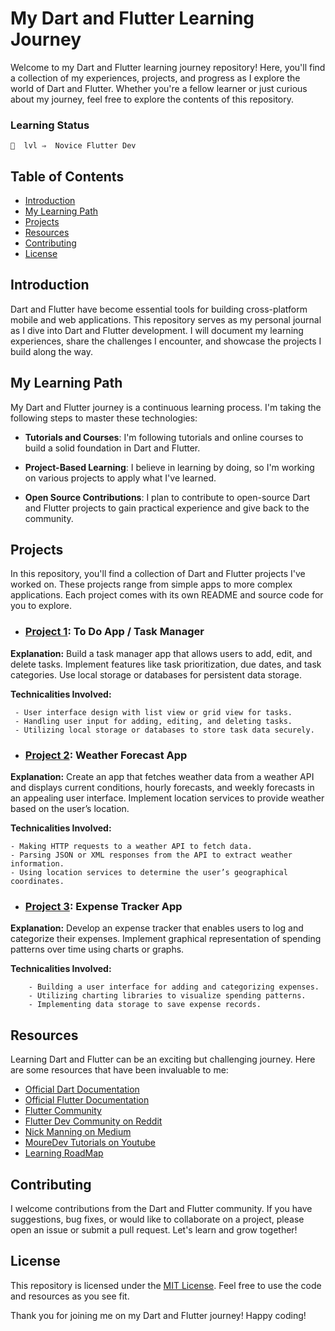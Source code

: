 # My Dart and Flutter Learning Journey

Welcome to my Dart and Flutter learning journey repository! Here, you'll find a collection of my experiences, projects, and progress as I explore the world of Dart and Flutter. Whether you're a fellow learner or just curious about my journey, feel free to explore the contents of this repository.

### Learning Status
	🍎  lvl ⇒  Novice Flutter Dev


## Table of Contents

- [Introduction](#introduction)
- [My Learning Path](#my-learning-path)
- [Projects](#projects)
- [Resources](#resources)
- [Contributing](#contributing)
- [License](#license)

## Introduction

Dart and Flutter have become essential tools for building cross-platform mobile and web applications. This repository serves as my personal journal as I dive into Dart and Flutter development. I will document my learning experiences, share the challenges I encounter, and showcase the projects I build along the way.


## My Learning Path

My Dart and Flutter journey is a continuous learning process. I'm taking the following steps to master these technologies:

- **Tutorials and Courses**: I'm following tutorials and online courses to build a solid foundation in Dart and Flutter.

- **Project-Based Learning**: I believe in learning by doing, so I'm working on various projects to apply what I've learned.

- **Open Source Contributions**: I plan to contribute to open-source Dart and Flutter projects to gain practical experience and give back to the community.

## Projects

In this repository, you'll find a collection of Dart and Flutter projects I've worked on. These projects range from simple apps to more complex applications. Each project comes with its own README and source code for you to explore.

- ###  [Project 1](#): **To Do App / Task Manager**
**Explanation:** Build a task manager app that allows users to add, edit, and delete tasks. Implement features like task prioritization, due dates, and task categories. Use local storage or databases for persistent data storage.

 **Technicalities Involved:**

	 - User interface design with list view or grid view for tasks. 
	 - Handling user input for adding, editing, and deleting tasks. 
	 - Utilizing local storage or databases to store task data securely.

 - ### [Project 2](#): **Weather Forecast App**
 **Explanation:** Create an app that fetches weather data from a weather API and displays current conditions, hourly forecasts, and weekly forecasts in an appealing user interface. Implement location services to provide weather based on the user’s location.

 **Technicalities Involved:**

	- Making HTTP requests to a weather API to fetch data.
	- Parsing JSON or XML responses from the API to extract weather information.
	- Using location services to determine the user’s geographical coordinates.

 -  ### [Project 3](#): **Expense Tracker App**

**Explanation:** Develop an expense tracker that enables users to log and categorize their expenses. Implement graphical representation of spending patterns over time using charts or graphs.

**Technicalities Involved:**

		- Building a user interface for adding and categorizing expenses.
		- Utilizing charting libraries to visualize spending patterns.
		- Implementing data storage to save expense records.

## Resources

Learning Dart and Flutter can be an exciting but challenging journey. Here are some resources that have been invaluable to me:

- [Official Dart Documentation](https://dart.dev/guides)
- [Official Flutter Documentation](https://flutter.dev/docs)
- [Flutter Community](https://flutter.dev/community)
- [Flutter Dev Community on Reddit](https://www.reddit.com/r/FlutterDev/)
- [Nick Manning on Medium](https://medium.com/@seenickcode) 
- [MoureDev Tutorials on Youtube](https://www.youtube.com/@mouredev)
- [Learning RoadMap](https://roadmap.sh/flutter)


## Contributing

I welcome contributions from the Dart and Flutter community. If you have suggestions, bug fixes, or would like to collaborate on a project, please open an issue or submit a pull request. Let's learn and grow together!

## License

This repository is licensed under the [MIT License](LICENSE.md). Feel free to use the code and resources as you see fit.

Thank you for joining me on my Dart and Flutter journey! Happy coding!
